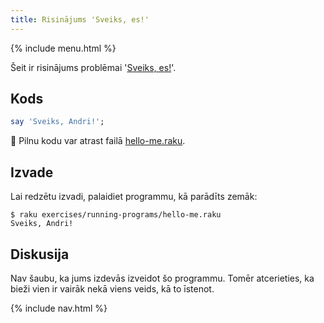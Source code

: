 ```yaml
---
title: Risinājums 'Sveiks, es!'
---
```


{% include menu.html %}

Šeit ir risinājums problēmai '[Sveiks, es!](../)'.

## Kods

```raku
say 'Sveiks, Andri!';
```

🦋 Pilnu kodu var atrast failā [hello-me.raku](https://github.com/ash/raku-course/blob/master/exercises/running-programs/hello-me.raku).

## Izvade

Lai redzētu izvadi, palaidiet programmu, kā parādīts zemāk:

```console
$ raku exercises/running-programs/hello-me.raku 
Sveiks, Andri!
```

## Diskusija

Nav šaubu, ka jums izdevās izveidot šo programmu. Tomēr atcerieties, ka bieži vien ir vairāk nekā viens veids, kā to īstenot.

{% include nav.html %}